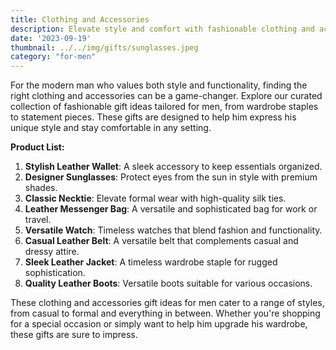 ```yaml
---
title: Clothing and Accessories
description: Elevate style and comfort with fashionable clothing and accessories gift ideas for men.
date: '2023-09-19'
thumbnail: ../../img/gifts/sunglasses.jpeg
category: "for-men"
---
```

For the modern man who values both style and functionality, finding the right clothing and accessories can be a game-changer. Explore our curated collection of fashionable gift ideas tailored for men, from wardrobe staples to statement pieces. These gifts are designed to help him express his unique style and stay comfortable in any setting.

**Product List:**
1. **Stylish Leather Wallet**: A sleek accessory to keep essentials organized.
2. **Designer Sunglasses**: Protect eyes from the sun in style with premium shades.
3. **Classic Necktie**: Elevate formal wear with high-quality silk ties.
4. **Leather Messenger Bag**: A versatile and sophisticated bag for work or travel.
5. **Versatile Watch**: Timeless watches that blend fashion and functionality.
6. **Casual Leather Belt**: A versatile belt that complements casual and dressy attire.
7. **Sleek Leather Jacket**: A timeless wardrobe staple for rugged sophistication.
8. **Quality Leather Boots**: Versatile boots suitable for various occasions.

These clothing and accessories gift ideas for men cater to a range of styles, from casual to formal and everything in between. Whether you're shopping for a special occasion or simply want to help him upgrade his wardrobe, these gifts are sure to impress.
